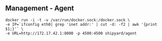 ##  Management - Agent

    docker run -i -t -v /var/run/docker.sock:/docker.sock \
    -e IP=`ifconfig eth0| grep 'inet addr:' | cut -d: -f2 | awk '{print $1;}'` \
    -e URL=http://172.17.42.1:8000 -p 4500:4500 shipyard/agent
<!-- .element: class="bash" -->
